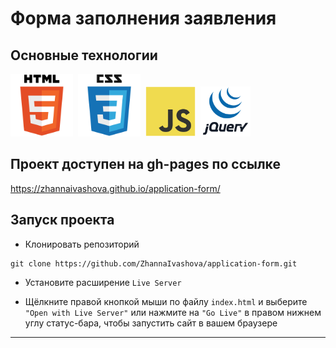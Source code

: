 # Форма заполнения заявления

## Основные технологии

<img src="https://github.com/devicons/devicon/blob/master/icons/html5/html5-original-wordmark.svg" title="HTML" alt="HTML" width="100" height="100"/>&nbsp;
<img src="https://github.com/devicons/devicon/blob/master/icons/css3/css3-original-wordmark.svg" title="CSS" alt="CSS" width="100" height="100"/>&nbsp;
<img src="https://github.com/devicons/devicon/blob/master/icons/javascript/javascript-original.svg" title="Bootstrap" alt="Bootstrap" width="80" height="80"/>&nbsp;
<img src="https://github.com/devicons/devicon/blob/master/icons/jquery/jquery-original-wordmark.svg" title="Bootstrap" alt="Bootstrap" width="80" height="80"/>&nbsp;

## Проект доступен на gh-pages по ссылке

https://zhannaivashova.github.io/application-form/

## Запуск проекта

- Клонировать репозиторий

```
git clone https://github.com/ZhannaIvashova/application-form.git

```

- Установите расширение `Live Server`

- Щёлкните правой кнопкой мыши по файлу `index.html` и выберите `"Open with Live Server"` или нажмите на `"Go Live"` в правом нижнем углу статус-бара, чтобы запустить сайт в вашем браузере

---

